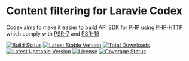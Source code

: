 Content filtering for Laravie Codex
==============

Codex aims to make it easier to build API SDK for PHP using [PHP-HTTP](https://php-http.org) which comply with [PSR-7](https://www.php-fig.org/psr/psr-7/) and [PSR-18](https://www.php-fig.org/psr/psr-18/)

[![Build Status](https://travis-ci.org/laravie/codex-filter.svg?branch=master)](https://travis-ci.org/laravie/codex-filter)
[![Latest Stable Version](https://poser.pugx.org/laravie/codex-filter/v/stable)](https://packagist.org/packages/laravie/codex-filter)
[![Total Downloads](https://poser.pugx.org/laravie/codex-filter/downloads)](https://packagist.org/packages/laravie/codex-filter)
[![Latest Unstable Version](https://poser.pugx.org/laravie/codex-filter/v/unstable)](https://packagist.org/packages/laravie/codex-filter)
[![License](https://poser.pugx.org/laravie/codex-filter/license)](https://packagist.org/packages/laravie/codex-filter)
[![Coverage Status](https://coveralls.io/repos/github/laravie/codex-filter/badge.svg?branch=master)](https://coveralls.io/github/laravie/codex-filter?branch=master)
